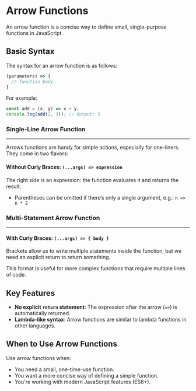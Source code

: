 **Arrow Functions**
==================

An arrow function is a concise way to define small, single-purpose functions in JavaScript.

**Basic Syntax**
-----------------

The syntax for an arrow function is as follows:

```javascript
(parameters) => {
  // function body
}
```

For example:

```javascript
const add = (x, y) => x + y;
console.log(add(2, 3)); // Output: 5
```

### Single-Line Arrow Function
---------------------------

Arrows functions are handy for simple actions, especially for one-liners. They come in two flavors:

#### Without Curly Braces: `(...args) => expression`
The right side is an expression: the function evaluates it and returns the result.

*   Parentheses can be omitted if there’s only a single argument, e.g.: `n => n * 2`

### Multi-Statement Arrow Function
---------------------------------

#### With Curly Braces: `(...args) => { body }`
Brackets allow us to write multiple statements inside the function, but we need an explicit return to return 
something.

This format is useful for more complex functions that require multiple lines of code.

**Key Features**
----------------

*   **No explicit `return` statement**: The expression after the arrow (`=>`) is automatically returned.
*   **Lambda-like syntax**: Arrow functions are similar to lambda functions in other languages.

**When to Use Arrow Functions**
---------------------------------

Use arrow functions when:

*   You need a small, one-time-use function.
*   You want a more concise way of defining a simple function.
*   You're working with modern JavaScript features (ES6+).